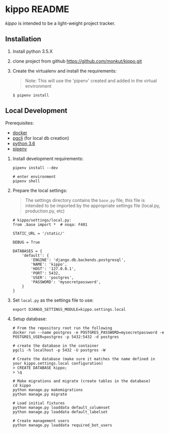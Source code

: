 # kippo README

*kippo* is intended to be a light-weight project tracker.

## Installation

1. Install python 3.5.X

2. clone project from github
    https://github.com/monkut/kippo.git

3. Create the virtualenv and install the requirements:

    > Note:
    > This will use the 'pipenv' created and added in the virtual environment

    ```
    $ pipenv install
    ```

## Local Development

Prerequisites:

- [docker](https://store.docker.com/search?type=edition&offering=community)
- [pgcli](https://www.pgcli.com/) (for local db creation)
- [python 3.6](https://www.python.org/downloads/release/python-365/)
- [pipenv](https://docs.pipenv.org/)

1. Install development requirements:

    ```
    pipenv install --dev

    # enter environment
    pipenv shell
    ```
    
2. Prepare the local settings:

    > The settings directory contains the `base.py` file, this file is intended to be imported by 
    > the appropriate settings file (local.py, production.py, etc)

    ```
    # kippo/settings/local.py:
    from .base import *  # noqa: F401
    
    STATIC_URL = '/static/'
    
    DEBUG = True
    
    DATABASES = {
        'default': {
            'ENGINE': 'django.db.backends.postgresql',
            'NAME': 'kippo',
            'HOST': '127.0.0.1',
            'PORT': 5432,
            'USER': 'postgres',
            'PASSWORD': 'mysecretpassword',
        }
    }    
    ```   

3. Set `local.py` as the settings file to use:

    ```
    export DJANGO_SETTINGS_MODULE=kippo.settings.local
    ```

2. Setup database:

    ```
    # From the repository root run the following
    docker run --name postgres -e POSTGRES_PASSWORD=mysecretpassword -e POSTGRES_USER=postgres -p 5432:5432 -d postgres
    
    # create the database in the container
    pgcli -h localhost -p 5432 -U postgres -W
    
    # Create the database (make sure it matches the name defined in your kippo.settings.local configuration)
    > CREATE DATABASE kippo;
    > \q
    
    # Make migrations and migrate (create tables in the database)
    cd kippo
    python manage.py makemigrations
    python manage.py migrate
    
    # Load initial fixtures
    python manage.py loaddata default_columnset
    python manage.py loaddata default_labelset
    
    # Create management users
    python manage.py loaddata required_bot_users
    ```
